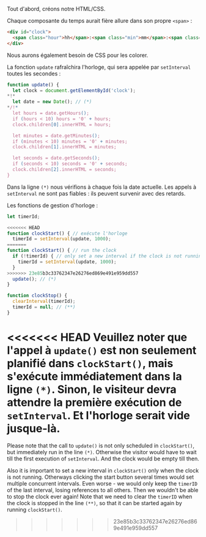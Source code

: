 Tout d'abord, créons notre HTML/CSS.

Chaque composante du temps aurait fière allure dans son propre `<span>` :

```html
<div id="clock">
  <span class="hour">hh</span>:<span class="min">mm</span>:<span class="sec">ss</span>
</div>
```

Nous aurons également besoin de CSS pour les colorer.

La fonction `update` rafraîchira l'horloge, qui sera appelée par `setInterval` toutes les secondes :

```js
function update() {
  let clock = document.getElementById('clock');
*!*
  let date = new Date(); // (*)
*/!*
  let hours = date.getHours();
  if (hours < 10) hours = '0' + hours;
  clock.children[0].innerHTML = hours;

  let minutes = date.getMinutes();
  if (minutes < 10) minutes = '0' + minutes;
  clock.children[1].innerHTML = minutes;

  let seconds = date.getSeconds();
  if (seconds < 10) seconds = '0' + seconds;
  clock.children[2].innerHTML = seconds;
}
```

Dans la ligne `(*)` nous vérifions à chaque fois la date actuelle. Les appels à `setInterval` ne sont pas fiables : ils peuvent survenir avec des retards.

Les fonctions de gestion d'horloge :

```js
let timerId;

<<<<<<< HEAD
function clockStart() { // exécute l'horloge
  timerId = setInterval(update, 1000);
=======
function clockStart() { // run the clock  
  if (!timerId) { // only set a new interval if the clock is not running
    timerId = setInterval(update, 1000);
  }
>>>>>>> 23e85b3c33762347e26276ed869e491e959dd557
  update(); // (*)
}

function clockStop() {
  clearInterval(timerId);
  timerId = null; // (**)
}
```

<<<<<<< HEAD
Veuillez noter que l'appel à `update()` est non seulement planifié dans `clockStart()`, mais s'exécute immédiatement dans la ligne `(*)`. Sinon, le visiteur devra attendre la première exécution de `setInterval`. Et l'horloge serait vide jusque-là.
=======
Please note that the call to `update()` is not only scheduled in `clockStart()`, but immediately run in the line `(*)`. Otherwise the visitor would have to wait till the first execution of `setInterval`. And the clock would be empty till then.

Also it is important to set a new interval in `clockStart()` only when the clock is not running. Otherways clicking the start button several times would set multiple concurrent intervals. Even worse - we would only keep the `timerID` of the last interval, losing references to all others. Then we wouldn't be able to stop the clock ever again! Note that we need to clear the `timerID` when the clock is stopped in the line `(**)`, so that it can be started again by running `clockStart()`.
>>>>>>> 23e85b3c33762347e26276ed869e491e959dd557
